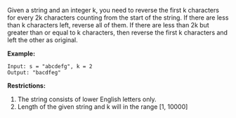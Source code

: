 Given a string and an integer k, you need to reverse the first k characters for every 2k characters counting from the start of the string. If there are less than k characters left, reverse all of them. If there are less than 2k but greater than or equal to k characters, then reverse the first k characters and left the other as original.



**Example:**

```
Input: s = "abcdefg", k = 2
Output: "bacdfeg"
```



**Restrictions:**

1. The string consists of lower English letters only.
2. Length of the given string and k will in the range [1, 10000]